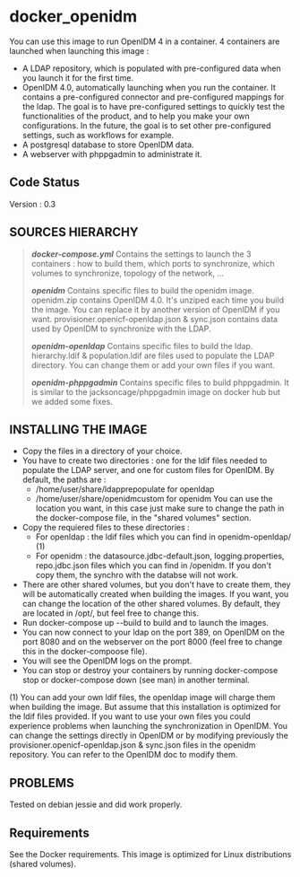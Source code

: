 # docker\_openidm

You can use this image to run OpenIDM 4 in a container.
4 containers are launched when launching this image :
 * A LDAP repository, which is populated with pre-configured data when you launch it for the first time.
 * OpenIDM 4.0, automatically launching when you run the container. It contains a pre-configured connector and pre-configured mappings for the ldap. The goal is to have pre-configured settings to quickly test the functionalities of the product, and to help you make your own configurations. In the future, the goal is to set other pre-configured settings, such as workflows for example. 
 * A postgresql database to store OpenIDM data.
 * A webserver with phppgadmin to administrate it.

## Code Status

Version : 0.3

## SOURCES HIERARCHY

> ***docker-compose.yml***
>    Contains the settings to launch the 3 containers : how to build them, which ports to synchronize, which volumes to synchronize, topology of the network, ...
>
> ***openidm***
>    Contains specific files to build the openidm image.
>    openidm.zip contains OpenIDM 4.0. It's unziped each time you build the image. You can replace it by another version of OpenIDM if you want.
>    provisioner.openicf-openldap.json & sync.json contains data used by OpenIDM to synchronize with the LDAP.
>
> ***openidm-openldap***
>    Contains specific files to build the ldap.
>    hierarchy.ldif & population.ldif are files used to populate the LDAP directory. You can change them or add your own files if you want.
>
> ***openidm-phppgadmin***
>    Contains specific files to build phppgadmin. It is similar to the jacksoncage/phppgadmin image on docker hub but we added some fixes.

## INSTALLING THE IMAGE

 * Copy the files in a directory of your choice.
 * You have to create two directories : one for the ldif files needed to populate the LDAP server, and one for custom files for OpenIDM. By default, the paths are :
     * /home/user/share/ldapprepopulate for openldap
     * /home/user/share/openidmcustom   for openidm
 You can use the location you want, in this case just make sure to change the path in the docker-compose file, in the "shared volumes" section.
 * Copy the requiered files to these directories :
     * For openldap : the ldif files which you can find in openidm-openldap/ (1)
     * For openidm  : the datasource.jdbc-default.json, logging.properties, repo.jdbc.json files which you can find in /openidm. If you don't copy them, the synchro with the databse will not work.
 * There are other shared volumes, but you don't have to create them, they will be automatically created when building the images. If you want, you can change the location of the other shared volumes. By default, they are located in /opt/, but feel free to change this.
 * Run docker-compose up --build to build and to launch the images.
 * You can now connect to your ldap on the port 389, on OpenIDM on the port 8080 and on the webserver on the port 8000 (feel free to change this in the docker-compoose file).
 * You will see the OpenIDM logs on the prompt.
 * You can stop or destroy your containers by running docker-compose stop or docker-compose down (see man) in another terminal.

(1) You can add your own ldif files, the openldap image will charge them when building the image. But assume that this installation is optimized for the ldif files provided. If you want to use your own files you could experience problems when launching the synchronization in OpenIDM. You can change the settings directly in OpenIDM or by modifying previously the provisioner.openicf-openldap.json & sync.json files in the openidm repository. You can refer to the OpenIDM doc to modify them.
 
## PROBLEMS

Tested on debian jessie and did work properly.

## Requirements

See the Docker requirements. This image is optimized for Linux distributions (shared volumes).
